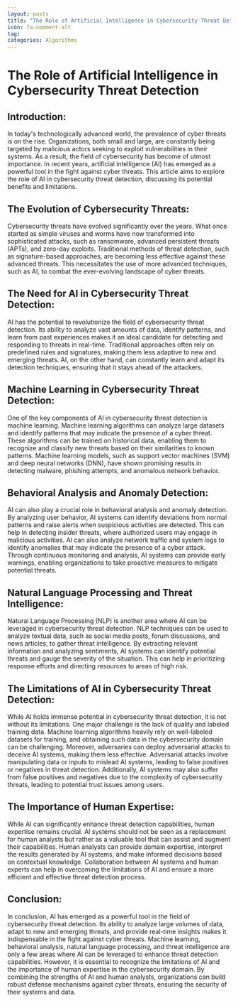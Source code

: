 ```yaml
---
layout: posts
title: "The Role of Artificial Intelligence in Cybersecurity Threat Detection"
icon: fa-comment-alt
tag:      
categories: Algorithms
---
```



# The Role of Artificial Intelligence in Cybersecurity Threat Detection

## Introduction:

In today's technologically advanced world, the prevalence of cyber threats is on the rise. Organizations, both small and large, are constantly being targeted by malicious actors seeking to exploit vulnerabilities in their systems. As a result, the field of cybersecurity has become of utmost importance. In recent years, artificial intelligence (AI) has emerged as a powerful tool in the fight against cyber threats. This article aims to explore the role of AI in cybersecurity threat detection, discussing its potential benefits and limitations.

## The Evolution of Cybersecurity Threats:

Cybersecurity threats have evolved significantly over the years. What once started as simple viruses and worms have now transformed into sophisticated attacks, such as ransomware, advanced persistent threats (APTs), and zero-day exploits. Traditional methods of threat detection, such as signature-based approaches, are becoming less effective against these advanced threats. This necessitates the use of more advanced techniques, such as AI, to combat the ever-evolving landscape of cyber threats.

## The Need for AI in Cybersecurity Threat Detection:

AI has the potential to revolutionize the field of cybersecurity threat detection. Its ability to analyze vast amounts of data, identify patterns, and learn from past experiences makes it an ideal candidate for detecting and responding to threats in real-time. Traditional approaches often rely on predefined rules and signatures, making them less adaptive to new and emerging threats. AI, on the other hand, can constantly learn and adapt its detection techniques, ensuring that it stays ahead of the attackers.

## Machine Learning in Cybersecurity Threat Detection:

One of the key components of AI in cybersecurity threat detection is machine learning. Machine learning algorithms can analyze large datasets and identify patterns that may indicate the presence of a cyber threat. These algorithms can be trained on historical data, enabling them to recognize and classify new threats based on their similarities to known patterns. Machine learning models, such as support vector machines (SVM) and deep neural networks (DNN), have shown promising results in detecting malware, phishing attempts, and anomalous network behavior.

## Behavioral Analysis and Anomaly Detection:

AI can also play a crucial role in behavioral analysis and anomaly detection. By analyzing user behavior, AI systems can identify deviations from normal patterns and raise alerts when suspicious activities are detected. This can help in detecting insider threats, where authorized users may engage in malicious activities. AI can also analyze network traffic and system logs to identify anomalies that may indicate the presence of a cyber attack. Through continuous monitoring and analysis, AI systems can provide early warnings, enabling organizations to take proactive measures to mitigate potential threats.

## Natural Language Processing and Threat Intelligence:

Natural Language Processing (NLP) is another area where AI can be leveraged in cybersecurity threat detection. NLP techniques can be used to analyze textual data, such as social media posts, forum discussions, and news articles, to gather threat intelligence. By extracting relevant information and analyzing sentiments, AI systems can identify potential threats and gauge the severity of the situation. This can help in prioritizing response efforts and directing resources to areas of high risk.

## The Limitations of AI in Cybersecurity Threat Detection:

While AI holds immense potential in cybersecurity threat detection, it is not without its limitations. One major challenge is the lack of quality and labeled training data. Machine learning algorithms heavily rely on well-labeled datasets for training, and obtaining such data in the cybersecurity domain can be challenging. Moreover, adversaries can deploy adversarial attacks to deceive AI systems, making them less effective. Adversarial attacks involve manipulating data or inputs to mislead AI systems, leading to false positives or negatives in threat detection. Additionally, AI systems may also suffer from false positives and negatives due to the complexity of cybersecurity threats, leading to potential trust issues among users.

## The Importance of Human Expertise:

While AI can significantly enhance threat detection capabilities, human expertise remains crucial. AI systems should not be seen as a replacement for human analysts but rather as a valuable tool that can assist and augment their capabilities. Human analysts can provide domain expertise, interpret the results generated by AI systems, and make informed decisions based on contextual knowledge. Collaboration between AI systems and human experts can help in overcoming the limitations of AI and ensure a more efficient and effective threat detection process.

## Conclusion:

In conclusion, AI has emerged as a powerful tool in the field of cybersecurity threat detection. Its ability to analyze large volumes of data, adapt to new and emerging threats, and provide real-time insights makes it indispensable in the fight against cyber threats. Machine learning, behavioral analysis, natural language processing, and threat intelligence are only a few areas where AI can be leveraged to enhance threat detection capabilities. However, it is essential to recognize the limitations of AI and the importance of human expertise in the cybersecurity domain. By combining the strengths of AI and human analysts, organizations can build robust defense mechanisms against cyber threats, ensuring the security of their systems and data.